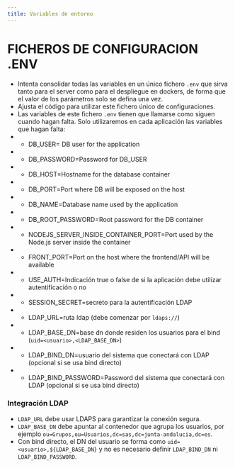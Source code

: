 ```yaml
---
title: Variables de entorno
---
```


FICHEROS DE CONFIGURACION .ENV
================================
- Intenta consolidar todas las variables en un único fichero `.env` que sirva tanto para el server como para el despliegue en dockers, de forma que el valor de los parámetros solo se defina una vez.
- Ajusta el código para utilizar este fichero único de configuraciones.
- Las variables de este fichero `.env` tienen que llamarse como siguen cuando hagan falta. Solo utilizaremos en cada aplicación las variables que hagan falta:
- - DB_USER= DB user for the application
- - DB_PASSWORD=Password for DB_USER
- - DB_HOST=Hostname for the database container
- - DB_PORT=Port where DB will be exposed on the host
- - DB_NAME=Database name used by the application
- - DB_ROOT_PASSWORD=Root password for the DB container
- - NODEJS_SERVER_INSIDE_CONTAINER_PORT=Port used by the Node.js server inside the container
- - FRONT_PORT=Port on the host where the frontend/API will be available
- - USE_AUTH=Indicación true o false de si la aplicación debe utilizar autentificación o no
- - SESSION_SECRET=secreto para la autentificación LDAP
- - LDAP_URL=ruta ldap (debe comenzar por `ldaps://`)
- - LDAP_BASE_DN=base dn donde residen los usuarios para el bind (`uid=<usuario>,<LDAP_BASE_DN>`)
- - LDAP_BIND_DN=usuario del sistema que conectará con LDAP (opcional si se usa bind directo)
- - LDAP_BIND_PASSWORD=Password del sistema que conectará con LDAP (opcional si se usa bind directo)

### Integración LDAP
- `LDAP_URL` debe usar LDAPS para garantizar la conexión segura.
- `LDAP_BASE_DN` debe apuntar al contenedor que agrupa los usuarios, por ejemplo `ou=Grupos,ou=Usuarios,dc=sas,dc=junta-andalucia,dc=es`.
- Con bind directo, el DN del usuario se forma como `uid=<usuario>,${LDAP_BASE_DN}` y no es necesario definir `LDAP_BIND_DN` ni `LDAP_BIND_PASSWORD`.
